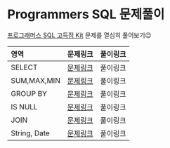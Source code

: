 # Programmers SQL 문제풀이
[프로그래머스 SQL 고득점 Kit](https://programmers.co.kr/learn/challenges?tab=sql_practice_kit) 문제를 열심히 풀어보기😉

|영역|문제링크|풀이링크|
|:------|:------|:------|
|SELECT|[문제링크](https://programmers.co.kr/learn/courses/30/parts/17042)|풀이링크|
|SUM,MAX,MIN|[문제링크](https://programmers.co.kr/learn/courses/30/parts/17043)|풀이링크|
|GROUP BY|[문제링크](https://programmers.co.kr/learn/courses/30/parts/17044)|풀이링크|
|IS NULL|[문제링크](https://programmers.co.kr/learn/courses/30/parts/17045)|풀이링크|
|JOIN|[문제링크](https://programmers.co.kr/learn/courses/30/parts/17046)|풀이링크|
|String, Date|[문제링크](https://programmers.co.kr/learn/courses/30/parts/17047)|풀이링크|

